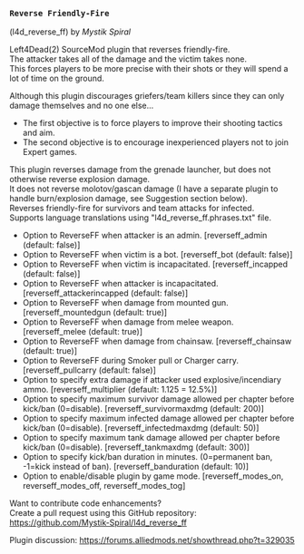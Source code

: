 ### `Reverse Friendly-Fire`
(l4d_reverse_ff) by *_Mystik Spiral_*

Left4Dead(2) SourceMod plugin that reverses friendly-fire.  
The attacker takes all of the damage and the victim takes none.  
This forces players to be more precise with their shots or they will spend a lot of time on the ground.

Although this plugin discourages griefers/team killers since they can only damage themselves and no one else...

- The first objective is to force players to improve their shooting tactics and aim.  
- The second objective is to encourage inexperienced players not to join Expert games.

This plugin reverses damage from the grenade launcher, but does not otherwise reverse explosion damage.  
It does not reverse molotov/gascan damage (I have a separate plugin to handle burn/explosion damage, see Suggestion section below).  
Reverses friendly-fire for survivors and team attacks for infected.  
Supports language translations using "l4d_reverse_ff.phrases.txt" file.  

- Option to ReverseFF when attacker is an admin. [reverseff_admin (default: false)]
- Option to ReverseFF when victim is a bot. [reverseff_bot (default: false)]
- Option to ReverseFF when victim is incapacitated. [reverseff_incapped (default: false)]
- Option to ReverseFF when attacker is incapacitated.  [reverseff_attackerincapped (default: false)]
- Option to ReverseFF when damage from mounted gun.  [reverseff_mountedgun (default: true)]
- Option to ReverseFF when damage from melee weapon.  [reverseff_melee (default: true)]
- Option to ReverseFF when damage from chainsaw.  [reverseff_chainsaw (default: true)]
- Option to ReverseFF during Smoker pull or Charger carry. [reverseff_pullcarry (default: false)]
- Option to specify extra damage if attacker used explosive/incendiary ammo. [reverseff_multiplier (default: 1.125 = 12.5%)]
- Option to specify maximum survivor damage allowed per chapter before kick/ban (0=disable). [reverseff_survivormaxdmg (default: 200)]
- Option to specify maximum infected damage allowed per chapter before kick/ban (0=disable). [reverseff_infectedmaxdmg (default: 50)]
- Option to specify maximum tank damage allowed per chapter before kick/ban (0=disable).  [reverseff_tankmaxdmg (default: 300)]
- Option to specify kick/ban duration in minutes. (0=permanent ban, -1=kick instead of ban). [reverseff_banduration (default: 10)]
- Option to enable/disable plugin by game mode. [reverseff_modes_on, reverseff_modes_off, reverseff_modes_tog]

Want to contribute code enhancements?  
Create a pull request using this GitHub repository: https://github.com/Mystik-Spiral/l4d_reverse_ff

Plugin discussion: https://forums.alliedmods.net/showthread.php?t=329035
